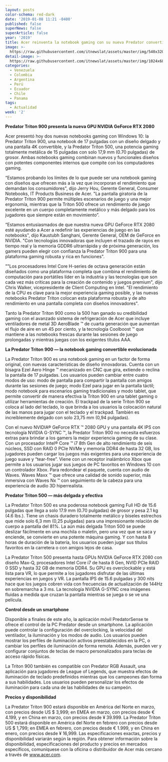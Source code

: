 ```yaml
---
layout: posts
color-schema: red-dark
date: '2019-01-08 11:21 -0400'
published: false
superNews: false
superArticle: false
year: '2019'
title: Acer reinventa la notebook gaming con su nueva Predator convertible Triton 900
image: >-
  https://raw.githubusercontent.com/itnewslat/assets/master/img/540x320/Acer-predator-p.jpg
detail-image: >-
  https://raw.githubusercontent.com/itnewslat/assets/master/img/1024x680/Acer-predator-g.jpg
categories:
  - Venezuela
  - Colombia
  - Argentina
  - Perú
  - Ecuador
  - Chile
  - Panama
tags:
  - Actualidad
week: '2'
---
```

**Predator Triton 900 presenta la nueva GPU NVIDIA GeForce RTX 2080**
 
Acer presentó hoy dos nuevas notebooks gaming con Windows 10: la Predator Triton 900, una notebook de 17 pulgadas con un diseño delgado y una pantalla 4K convertible, y la Predator Triton 500, una potencia gaming totalmente metálica de 15 pulgadas con solo 17,9 mm (0.70 pulgadas) de grosor. Ambas notebooks gaming combinan nuevos y funcionales diseños con potentes componentes internos que compite con los computadores gaming.

“Estamos probando los límites de lo que puede ser una notebook gaming con diseños que ofrecen más a la vez que incorporan el rendimiento que demandan los consumidores", dijo Jerry Hou, Gerente General, Consumer Notebooks, IT Products Business de Acer. "La pantalla giratoria de la Predator Triton 900 permite múltiples escenarios de juego y una mejor ergonomía, mientras que la Triton 500 ofrece un rendimiento de juego excelente en un cuerpo completamente metálico y más delgado para los jugadores que siempre están en movimiento”. 

“Estamos entusiasmados de que nuestra nueva GPU GeForce RTX 2080 esté ayudando a Acer a redefinir las experiencias de juego en las notebooks", dijo Kaustubh Sanghani, Gerente General, OEM de GeForce en NVIDIA. "Con tecnologías innovadoras que incluyen el trazado de rayos en tiempo real y la memoria GDDR6 ultrarrápida y de próxima generación, los gamers pueden elegir con confianza la Predator Triton 900 para una plataforma gaming robusta y rica en funciones". 

""Los procesadores Intel Core H-series de octava generación están diseñados como una plataforma completa que combina el rendimiento de computación para portátiles líder en la industria y las tecnologías que son cada vez más críticas para la creación de contenido y juegos premium", dijo Chris Walker, vicepresidente de Client Computing en Intel. "El rendimiento de la CPU es clave para la mejor experiencia gaming posible, y las nuevas notebooks Predator Triton colocan esta plataforma robusta y de alto rendimiento en una pantalla completa con diseños innovadores".

Tanto la Predator Triton 900 como la 500 han ganado su credibilidad gaming con el avanzado sistema de refrigeración de Acer que incluye ventiladores de metal 3D AeroBlade ™ de cuarta generación que aumentan el flujo de aire en un 45 por ciento, y la tecnología Coolboost ™ que mantiene a las notebooks frescas durante las sesiones de juego prolongadas y mientras juegas con los exigentes títulos AAA.

**La Predator Triton 900 — la notebook gaming convertible evolucionada**

La Predator Triton 900 es una notebook gaming en un factor de forma original, con nuevas características de diseño innovadoras. Cuenta con un bisagra Ezel Aero Hinge ™ mecanizado en CNC que gira, extiende o reclina la pantalla de 17 pulgadas. Los usuarios pueden cambiar entre cuatro modos de uso: modo de pantalla para compartir la pantalla con amigos durante las sesiones de juego; modo Ezel para jugar en la pantalla táctil; modo notebook para escenarios gaming tradicionales y modo tablet, que permite convertir de manera efectiva la Triton 900 en una tablet gaming o utilizar herramientas de creación. El trackpad de la serie Triton 900 se coloca al lado del teclado, lo que brinda a los usuarios la colocación natural de las manos para jugar con el teclado y el trackpad. También es increíblemente delgado con solo 23,75 mm (0,94 pulgadas).

Con el nuevo NVIDIA® GeForce RTX ™ 2080 GPU y una pantalla 4K IPS con tecnología NVIDIA G-SYNC ™, la Predator Triton 900 no necesita esfuerzos extras para brindar a los gamers la mejor experiencia gaming de su clase. Con un procesador Intel® Core ™ i7 8th Gen de alto rendimiento de seis núcleos, SSD con RAID 0 PCIe NVMe y memoria DDR4 de hasta 32 GB, los jugadores pueden cargar los juegos más exigentes para una experiencia de juego suave y “tear-free”. Viene con un receptor inalámbrico Xbox que permite a los usuarios jugar sus juegos de PC favoritos en Windows 10 con un controlador Xbox. Para redondear el paquete, cuenta con audio de Waves. Waves Maxx ™ que ofrece una calidad de sonido superior, más inmersiva con Waves Nx ™ con seguimiento de la cabeza para una experiencia de audio 3D hiperrealista.

**Predator Triton 500 — más delgada y efectiva**

La Predator Triton 500 es una poderosa notebook gaming Full HD de 15.6 pulgadas que llega a solo 17.9 mm (0.70 pulgadas) de grosor y pesa 2.1 kg (4.6 lbs.). Tiene un chasis duradero totalmente metálico y biseles estrechos que mide solo 6,3 mm (0,25 pulgadas) para una impresionante relación de cuerpo a pantalla del 81%. La aún más delgada Triton 500 se puede deslizar fácilmente en una mochila o maletín, pero una vez que se saca y enciende, se convierte en una potente máquina gaming. Y con hasta 8 horas de duración de la batería, los usuarios pueden jugar sus títulos favoritos en la carretera o con amigos lejos de casa.

La Predator Triton 500 presenta hasta GPUs NVIDIA GeForce RTX 2080 con diseño Max-Q, procesadores Intel Core i7 de hasta 8 Gen, NVID PCIe RAID 0 SSD y hasta 32 GB de memoria DDR4. Su GPU es overclockable y está lista para VR, lo que permite a los jugadores disfrutar de las últimas experiencias en juegos y VR. La pantalla IPS de 15.6 pulgadas y 300 nits hace que los juegos cobren vida con frecuencias de actualización de 144Hz en sobremarcha a 3 ms. La tecnología NVIDIA G-SYNC crea imágenes fluidas a medida que cruzan la pantalla mientras se juega o se ve una película.

**Control desde un smartphone**

Disponible a finales de este año, la aplicación móvil PredatorSense te ofrece el control de la PC Predator desde un smartphone. La aplicación puede controlar la configuración del overclocking, la velocidad del ventilador, la iluminación y los modos de audio. Los usuarios pueden mostrar los perfiles de iluminación activos preestablecidos en la PC, o cambiar los perfiles de iluminación de forma remota. Además, pueden ver y configurar conjuntos de teclas de macro personalizados para teclas de acceso rápido físicas.

La Triton 900 también es compatible con Predator RGB Assault, una aplicación para jugadores de League of Legends, que muestra efectos de iluminación de teclado predefinidos mientras que los campeones dan forma a sus habilidades. Los usuarios pueden personalizar los efectos de iluminación para cada una de las habilidades de su campeón.

**Precios y disponibilidad**

La Predator Triton 900 estará disponible en América del Norte en marzo, con precios desde US $ 3,999; en EMEA en marzo, con precios desde € 4.199, y en China en marzo, con precios desde ¥ 39.999.
La Predator Triton 500 estará disponible en América del Norte en febrero con precios desde US $ 1,799; en EMEA en febrero, con precios desde € 1.999, y en China en enero, con precios desde ¥ 16,999.
Las especificaciones exactas, precios y disponibilidad variarán según la región. Para obtener información sobre la disponibilidad, especificaciones del producto y precios en mercados específicos, comuníquese con la oficina o distribuidor de Acer más cercano a través de www.acer.com.

